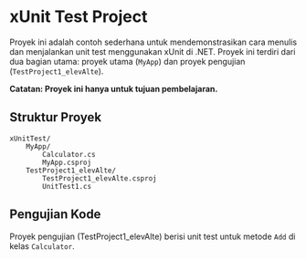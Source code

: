# xUnit Test Project

Proyek ini adalah contoh sederhana untuk mendemonstrasikan cara menulis dan menjalankan unit test menggunakan xUnit di .NET. Proyek ini terdiri dari dua bagian utama: proyek utama (`MyApp`) dan proyek pengujian (`TestProject1_elevAlte`).

**Catatan: Proyek ini hanya untuk tujuan pembelajaran.**

## Struktur Proyek
```
xUnitTest/
    MyApp/
        Calculator.cs
        MyApp.csproj
    TestProject1_elevAlte/
        TestProject1_elevAlte.csproj
        UnitTest1.cs
```

## Pengujian Kode
Proyek pengujian (TestProject1_elevAlte) berisi unit test untuk metode `Add` di kelas `Calculator`.